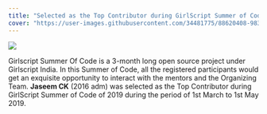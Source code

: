 ```yaml
---
title: "Selected as the Top Contributor during GirlScript Summer of Code 2019"
cover: "https://user-images.githubusercontent.com/34481775/88620408-983fc800-d0bb-11ea-8f67-85075dcfa518.png"
---
```


![](https://github.com/Jaseemck.png)

Girlscript Summer Of Code is a 3-month long open source project under Girlscript India. In this Summer of Code, all the registered participants would get an exquisite opportunity to interact with the mentors and the Organizing Team.
**Jaseem CK** (2016 adm) was selected as the Top Contributor during GirlScript Summer of Code of 2019 during the period of 1st March to 1st May 2019.